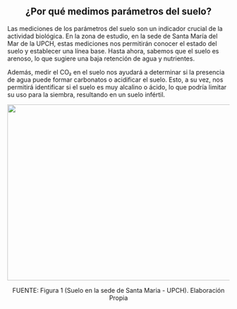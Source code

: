 <h2 style="text-align: center;">¿Por qué medimos parámetros del suelo?</h2>

Las mediciones de los parámetros del suelo son un indicador crucial de la actividad biológica. En la zona de estudio, en la sede de Santa María del Mar de la UPCH, estas mediciones nos permitirán conocer el estado del suelo y establecer una línea base. Hasta ahora, sabemos que el suelo es arenoso, lo que sugiere una baja retención de agua y nutrientes.

Además, medir el CO₂ en el suelo nos ayudará a determinar si la presencia de agua puede formar carbonatos o acidificar el suelo. Esto, a su vez, nos permitirá identificar si el suelo es muy alcalino o ácido, lo que podría limitar su uso para la siembra, resultando en un suelo infértil.

<p align="center"><img src="https://github.com/user-attachments/assets/773f49ed-e367-4f16-a161-64100f945cf1" width="600" height="400" style="margin: auto;"></p>

<p align="center" class="note text-center note-white">FUENTE: Figura 1 (Suelo en la sede de Santa Maria - UPCH). Elaboración Propia</p>
